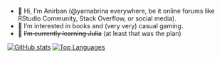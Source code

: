 - 👋 Hi, I’m Anirban (@yarnabrina everywhere, be it online forums like RStudio Community, Stack Overflow, or social media).
- 👀 I’m interested in books and (very very) casual gaming.
- 🌱 ~~I’m currently learning Julia~~ (at least that was the plan)

[![GitHub stats](https://github-readme-stats.vercel.app/api?username=yarnabrina&count_private=false&show_icons=true&theme=dracula)](https://github.com/yarnabrina?tab=repositories)
[![Top Languages](https://github-readme-stats.vercel.app/api/top-langs/?username=yarnabrina&layout=compact&show_icons=true&theme=dracula)](https://github.com/yarnabrina?tab=repositories)

<!---
yarnabrina/yarnabrina is a ✨ special ✨ repository because its `README.md` (this file) appears on your GitHub profile.
You can click the Preview link to take a look at your changes.
--->
